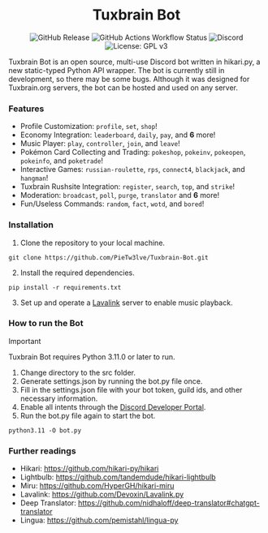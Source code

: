 <h1 align="center">Tuxbrain Bot</h1>

<p align="center">
	<img alt="GitHub Release" src="https://img.shields.io/github/v/release/PieTw3lve/Tuxbrain-Bot?display_name=tag&style=for-the-badge&label=Release">
	<img alt="GitHub Actions Workflow Status" src="https://img.shields.io/github/actions/workflow/status/PieTw3lve/Tuxbrain-Bot/python-app.yml?style=for-the-badge&logo=GitHub"> 
	<img alt="Discord" src="https://img.shields.io/discord/800088413373333544?style=for-the-badge&logo=Discord&color=%237289da">
	<img alt="License: GPL v3" src="https://img.shields.io/badge/License-GPLv3-yellow.svg?style=for-the-badge&url=https%3A%2F%2Fwww.gnu.org%2Flicenses%2Fgpl-3.0">
</p>

Tuxbrain Bot is an open source, multi-use Discord bot written in hikari.py, a new static-typed Python API wrapper. The bot is currently still in development, so there may be some bugs. Although it was designed for Tuxbrain.org servers, the bot can be hosted and used on any server.

### Features

- Profile Customization: `profile`, `set`, `shop`!
- Economy Integration: `leaderboard`, `daily`, `pay`, and **6** more!
- Music Player: `play`, `controller`, `join`, and `leave`!
- Pokémon Card Collecting and Trading: `pokeshop`, `pokeinv`, `pokeopen`, `pokeinfo`, and `poketrade`!
- Interactive Games: `russian-roulette`, `rps`, `connect4`, `blackjack`, and `hangman`!
- Tuxbrain Rushsite Integration: `register`, `search`, `top`, and `strike`!
- Moderation: `broadcast`, `poll`, `purge`, `translator` and **6** more!
- Fun/Useless Commands: `random`, `fact`, `wotd`, and `bored`!

### Installation

1. Clone the repository to your local machine.

```
git clone https://github.com/PieTw3lve/Tuxbrain-Bot.git
```

2. Install the required dependencies.

```
pip install -r requirements.txt
```

3. Set up and operate a [Lavalink](https://github.com/lavalink-devs/Lavalink) server to enable music playback.

### How to run the Bot

> [!IMPORTANT]  
> Tuxbrain Bot requires Python 3.11.0 or later to run.

1. Change directory to the src folder.
1. Generate settings.json by running the bot.py file once.
2. Fill in the settings.json file with your bot token, guild ids, and other necessary information.
3. Enable all intents through the [Discord Developer Portal](https://discord.com/developers/applications).
4. Run the bot.py file again to start the bot.

```
python3.11 -O bot.py
```

### Further readings

- Hikari: https://github.com/hikari-py/hikari
- Lightbulb: https://github.com/tandemdude/hikari-lightbulb
- Miru: https://github.com/HyperGH/hikari-miru
- Lavalink: https://github.com/Devoxin/Lavalink.py
- Deep Translator: https://github.com/nidhaloff/deep-translator#chatgpt-translator
- Lingua: https://github.com/pemistahl/lingua-py
